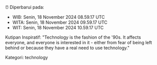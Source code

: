 ⏰ Diperbarui pada:
- WIB: Senin, 18 November 2024 08.59.17 UTC
- WITA: Senin, 18 November 2024 09.59.17 UTC
- WIT: Senin, 18 November 2024 10.59.17 UTC

Kutipan Inspiratif:
"Technology is the fashion of the '90s. It affects everyone, and everyone is interested in it - either from fear of being left behind or because they have a real need to use technology."


Kategori: technology

